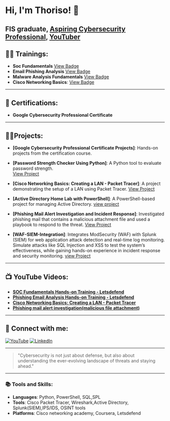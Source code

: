 # Hi, I'm Thoriso! 👋
FIS graduate, [Aspiring Cybersecurity Professional](https://www.linkedin.com/in/thoriso-maditse-01ab84220/), [YouTuber](https://www.youtube.com/@Thoriso_Maditse)
---

## 🏋️‍♂️ Trainings:
- **Soc Fundamentals** [View Badge](https://app.letsdefend.io/my-rewards/detail/b944c0e5-7584-4110-9cbd-dcd10107ab02)
- **Email Phishing Analysis** [View Badge](https://app.letsdefend.io/my-rewards/detail/d253c2bd-3742-4678-8ec6-35aa9cfbeaec)
- **Malware Analysis Fundamentals** [View Badge](https://app.letsdefend.io/my-rewards/detail/8ddbd154deb743b0afe63298f883cf34)
- **Cisco Networking Basics**: [View Badge](https://www.credly.com/badges/ffe6691f-fe40-47e1-87f5-f40d5cbc7c82/linked_in_profile)
---

## 📃 Certifications:
- **Google Cybersecurity Professional Certificate**


---

## 👨‍💻Projects:
- **[Google Cybersecurity Professional Certificate Projects]**: Hands-on projects from the certification course.
- **[Password Strength Checker Using Python]**: A Python tool to evaluate password strength.  
  [View Project](https://github.com/ThorisoM-hub/Password-strength-checker)
- **[Cisco Networking Basics: Creating a LAN - Packet Tracer]**: A project demonstrating the setup of a LAN using Packet Tracer.
  [View Project](https://github.com/ThorisoM-hub/Cisco-Networking-Basics-Creating-a-LAN---Cisco-Packet-Tracer/blob/main/README.md)
- **[Active Directory Home Lab with PowerShell]**: A PowerShell-based project for managing Active Directory.
  [view project](https://github.com/ThorisoM-hub/-Active-Directory-Home-Lab-Using-PowerShell/blob/main/README.md)
- **[Phishing Mail Alert Investigation and Incident Response]**: Investigated phishing mail that contains a malicious attachment file and used a playbook to respond to the threat.
  [View Project](https://github.com/ThorisoM-hub/phishing-mail-alert-investigation-of-malicious-file-attachment)
  
- **[WAF-SIEM-Integration]**: Integrates ModSecurity (WAF) with Splunk (SIEM) for web application attack detection and real-time log monitoring. Simulate attacks like SQL Injection and XSS to test the system’s effectiveness, while gaining hands-on experience in incident response and security monitoring.
[view Project](https://github.com/ThorisoM-hub/WAF-SIEM-Integration)
---

## 📺 YouTube Videos:
- **[SOC Fundamentals Hands-on Training - Letsdefend](https://www.youtube.com/watch?v=xixPMpCss7w&t=2s)**
- **[Phishing Email Analysis Hands-on Training - Letsdefend](https://www.youtube.com/watch?v=pYIo-_UVD5o)**
- **[Cisco Networking Basics: Creating a LAN - Packet Tracer](https://www.youtube.com/watch?v=jOmqFi28hDI&list=PLC0b3C1jAAo4DxLxsaXrt0SLeLSFQq-t-&index=1)**
- **[Phishing mail alert investigation(malicious file attachment)](https://www.youtube.com/watch?v=erbS2OB38ww)**

---

## 🤳 Connect with me:
[![YouTube](https://img.shields.io/badge/YouTube-@Thoriso_Maditse-red)](https://www.youtube.com/@Thoriso_Maditse)  [![LinkedIn](https://img.shields.io/badge/LinkedIn-Thoriso_Maditse-blue)](https://www.linkedin.com/in/thoriso-maditse-01ab84220/)

---

> "Cybersecurity is not just about defense, but also about understanding the ever-evolving landscape of threats and staying ahead."

---

### 📚 Tools and Skills:
- **Languages**: Python, PowerShell, SQL,SPL
- **Tools**: Cisco Packet Tracer, Wireshark,Active Directory, Splunk(SIEM),IPS/IDS, OSINT tools
- **Platforms**: Cisco networking academy, Coursera, Letsdefend




<!--

-->
